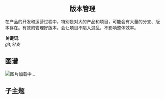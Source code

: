 <h2 align="center">版本管理</h2>
<p>
在产品的开发和运营过程中，特别是对大的产品和项目，可能会有大量的分支、版本存在。有效的管理好版本，会让项目不陷入混乱，不影响整体效率。
</p>

**关键词:**<br/> 
*git,分支*

## 图谱
![图片加载中...](https://github.com/gonglei007/GameDevMind/blob/main/exports/4.2.2.版本管理.png?raw=true)

## 子主题
